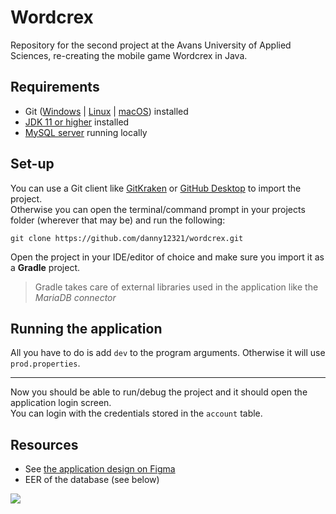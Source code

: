 # Wordcrex
Repository for the second project at the Avans University of Applied Sciences, re-creating the mobile game Wordcrex in Java.

## Requirements
- Git ([Windows](https://git-scm.com/download/win) | [Linux](https://git-scm.com/book/en/v2/Getting-Started-Installing-Git) | [macOS](https://git-scm.com/download/mac)) installed
- [JDK 11 or higher](https://www.oracle.com/technetwork/java/javase/downloads/index.html) installed
- [MySQL server](https://dev.mysql.com/downloads/mysql/) running locally

## Set-up
You can use a Git client like [GitKraken](https://www.gitkraken.com/) or [GitHub Desktop](https://desktop.github.com/) to import the project.  
Otherwise you can open the terminal/command prompt in your projects folder (wherever that may be) and run the following:

```
git clone https://github.com/danny12321/wordcrex.git
```

Open the project in your IDE/editor of choice and make sure you import it as a **Gradle** project.
> Gradle takes care of external libraries used in the application like the *MariaDB connector*

## Running the application

All you have to do is add `dev` to the program arguments. Otherwise it will use `prod.properties`.

---

Now you should be able to run/debug the project and it should open the application login screen.  
You can login with the credentials stored in the `account` table.  

## Resources
- See [the application design on Figma](https://www.figma.com/proto/DVMqm1dfQfkmF8OwhxuPGqnc/Wordcrex?node-id=0%3A1&scaling=scale-down)
- EER of the database (see below)

![](https://i.imgur.com/5YnLyyd.png)
